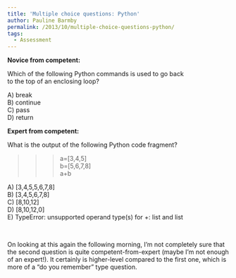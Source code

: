 ```yaml
---
title: 'Multiple choice questions: Python'
author: Pauline Barmby
permalink: /2013/10/multiple-choice-questions-python/
tags:
  - Assessment
---
```

**Novice from competent:**

Which of the following Python commands is used to go back  
to the top of an enclosing loop?

A) break  
B) continue  
C) pass  
D) return

**Expert from competent:**

What is the output of the following Python code fragment?  
>>> a=[3,4,5]  
>>> b=[5,6,7,8]  
>>> a+b

A) [3,4,5,5,6,7,8]  
B) [3,4,5,6,7,8]  
C) [8,10,12]  
D) [8,10,12,0]  
E) TypeError: unsupported operand type(s) for +: list and list

&nbsp;

On looking at this again the following morning, I&#8217;m not completely sure that the second question is quite competent-from-expert (maybe I&#8217;m not enough of an expert!). It certainly is higher-level compared to the first one, which is more of a &#8220;do you remember&#8221; type question.
